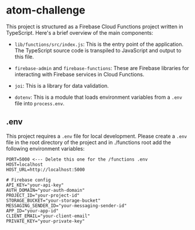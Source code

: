 # atom-challenge

This project is structured as a Firebase Cloud Functions project written in TypeScript. Here's a brief overview of the main components:

- `lib/functions/src/index.js`: This is the entry point of the application. The TypeScript source code is transpiled to JavaScript and output to this file.

- `firebase-admin` and `firebase-functions`: These are Firebase libraries for interacting with Firebase services in Cloud Functions.

- `joi`: This is a library for data validation.

- `dotenv`: This is a module that loads environment variables from a `.env` file into `process.env`.

## .env

This project requires a `.env` file for local development. Please create a `.env` file in the root directory of the project and in ./functions root add the following environment variables:

```env
PORT=5000 <--- Delete this one for the /functions .env
HOST=localhost
HOST_URL=http://localhost:5000

# Firebase config
API_KEY="your-api-key"
AUTH_DOMAIN="your-auth-domain"
PROJECT_ID="your-project-id"
STORAGE_BUCKET="your-storage-bucket"
MESSAGING_SENDER_ID="your-messaging-sender-id"
APP_ID="your-app-id"
CLIENT_EMAIL="your-client-email"
PRIVATE_KEY="your-private-key"
```
